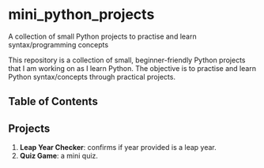 # mini_python_projects

A collection of small Python projects to practise and learn syntax/programming concepts

This repository is a collection of small, beginner-friendly Python projects that I am working on as I learn Python. The objective is to practise and learn Python syntax/concepts through practical projects.

## Table of Contents

## Projects

1. **Leap Year Checker**: confirms if year provided is a leap year.
2. **Quiz Game**: a mini quiz.
